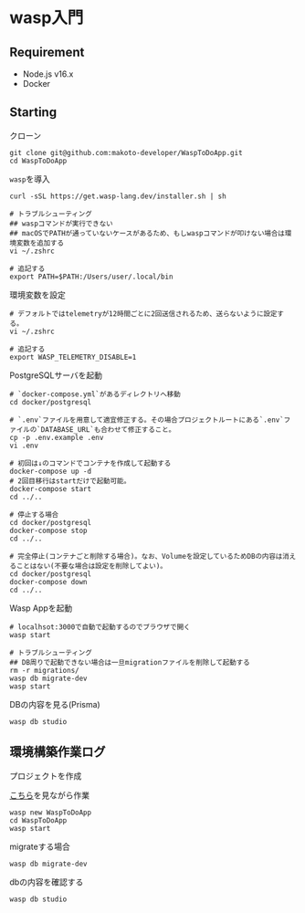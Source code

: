 # wasp入門

## Requirement

- Node.js v16.x
- Docker

## Starting

クローン

```shell
git clone git@github.com:makoto-developer/WaspToDoApp.git
cd WaspToDoApp
```

`wasp`を導入

```shell
curl -sSL https://get.wasp-lang.dev/installer.sh | sh

# トラブルシューティング
## waspコマンドが実行できない
## macOSでPATHが通っていないケースがあるため、もしwaspコマンドが叩けない場合は環境変数を追加する
vi ~/.zshrc

# 追記する
export PATH=$PATH:/Users/user/.local/bin
```

環境変数を設定

```shell
# デフォルトではtelemetryが12時間ごとに2回送信されるため、送らないように設定する。
vi ~/.zshrc

# 追記する
export WASP_TELEMETRY_DISABLE=1
```

PostgreSQLサーバを起動

```shell
# `docker-compose.yml`があるディレクトリへ移動
cd docker/postgresql

# `.env`ファイルを用意して適宜修正する。その場合プロジェクトルートにある`.env`ファイルの`DATABASE_URL`も合わせて修正すること。
cp -p .env.example .env
vi .env

# 初回は↓のコマンドでコンテナを作成して起動する
docker-compose up -d
# 2回目移行はstartだけで起動可能。
docker-compose start
cd ../..

# 停止する場合
cd docker/postgresql
docker-compose stop
cd ../..

# 完全停止(コンテナごと削除する場合)。なお、Volumeを設定しているためDBの内容は消えることはない(不要な場合は設定を削除してよい)。
cd docker/postgresql
docker-compose down
cd ../..
```

Wasp Appを起動

```shell
# localhsot:3000で自動で起動するのでブラウザで開く
wasp start

# トラブルシューティング
## DB周りで起動できない場合は一旦migrationファイルを削除して起動する
rm -r migrations/
wasp db migrate-dev
wasp start
```

DBの内容を見る(Prisma)

```shell
wasp db studio
```

## 環境構築作業ログ

プロジェクトを作成

[こちら](https://wasp-lang.dev/docs/language/features#migrating-from-sqlite-to-postgresql)を見ながら作業

```shell
wasp new WaspToDoApp
cd WaspToDoApp
wasp start
```

migrateする場合

```shell
wasp db migrate-dev
```

dbの内容を確認する

```shell
wasp db studio
```
